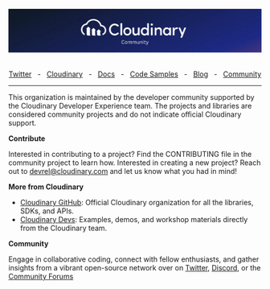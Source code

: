 ![Cloudinary Community](https://github.com/cloudinary-community/.github/blob/main/assets/cloudinary-community-banner.png?raw=true)
 
<div align="center">
  <br />
  <a href="https://twitter.com/cloudinary" target="_blank">Twitter</a>
    <span>&nbsp;&nbsp;-&nbsp;&nbsp;</span>
  <a href="https://cloudinary.com/" target="_blank">Cloudinary</a>
    <span>&nbsp;&nbsp;-&nbsp;&nbsp;</span>
  <a href="https://cloudinary.com/documentation" target="_blank">Docs</a>
    <span>&nbsp;&nbsp;-&nbsp;&nbsp;</span>
  <a href="https://github.com/cloudinary-devs" target="_blank">Code Samples</a>
    <span>&nbsp;&nbsp;-&nbsp;&nbsp;</span>
  <a href="https://cloudinary.com/blog/" target="_blank">Blog</a>
    <span>&nbsp;&nbsp;-&nbsp;&nbsp;</span>
  <a href="https://community.cloudinary.com/" target="_blank">Community</a>
  <br />
  <hr />
</div>
 
 This organization is maintained by the developer community supported by the Cloudinary Developer Experience team. The projects and libraries are considered community projects and do not indicate official Cloudinary support.
 
 **Contribute**
 
 Interested in contributing to a project? Find the CONTRIBUTING file in the community project to learn how. Interested in creating a new project? Reach out to [devrel@cloudinary.com](mailto:devrel@cloudinary.com) and let us know what you had in mind!
 
 **More from Cloudinary**
 
 * [Cloudinary GitHub](https://github.com/cloudinary): Official Cloudinary organization for all the libraries, SDKs, and APIs.
 * [Cloudinary Devs](https://github.com/cloudinary-devs): Examples, demos, and workshop materials directly from the Cloudinary team.
 
 **Community**
 
 Engage in collaborative coding, connect with fellow enthusiasts, and gather insights from a vibrant open-source network over on [Twitter](https://twitter.com/cloudinary), [Discord](https://discord.gg/cloudinary), or the [Community Forums](https://community.cloudinary.com/)


